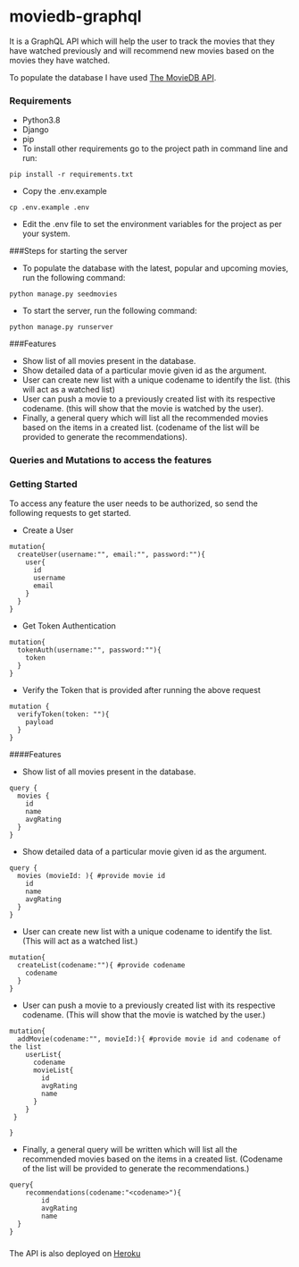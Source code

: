 # moviedb-graphql

It is a GraphQL API which will help the user to track the movies that they have watched previously and will recommend new movies based on the movies they have watched.

To populate the database I have used [The MovieDB API](https://developers.themoviedb.org/3/getting-started/introduction).



### Requirements
- Python3.8
- Django
- pip
- To install other requirements go to the project path in command line and run:
```shell script
pip install -r requirements.txt
```
- Copy the .env.example
```shell script
cp .env.example .env
```
- Edit the .env file to set the environment variables for the project as per your system.

###Steps for starting the server
- To populate the database with the latest, popular and upcoming movies, run the following command:
```
python manage.py seedmovies
```
- To start the server, run the following command:
```
python manage.py runserver
```

###Features
- Show list of all movies present in the database.
- Show detailed data of a particular movie given id as the argument.
- User can create new list with a unique codename to identify the list. (this will act as a watched list)
- User can push a movie to a previously created list with its respective codename. (this will show that the movie is watched by the user).
- Finally, a general query which will list all the recommended movies based on the items in a created list. (codename of the list will be provided to generate the recommendations).

### Queries and Mutations to access the features
### Getting Started
To access any feature the user needs to be authorized, so send the following requests to get started.
- Create a User
```
mutation{
  createUser(username:"", email:"", password:""){
    user{
      id
      username
      email
    }
  }
}
```

- Get Token Authentication
```
mutation{
  tokenAuth(username:"", password:""){
    token
  }
}
```

- Verify the Token that is provided after running the above request
```
mutation {
  verifyToken(token: ""){
    payload
  }
}
```

####Features
- Show list of all movies present in the database.
```
query {
  movies {
    id
    name
    avgRating
  }
}
```
- Show detailed data of a particular movie given id as the argument.
```
query {
  movies (movieId: ){ #provide movie id
    id
    name
    avgRating
  }
}
```
- User can create new list with a unique codename to identify the list. (This will act as a watched list.)
```
mutation{
  createList(codename:""){ #provide codename
    codename
  }
}
```
- User can push a movie to a previously created list with its respective codename. (This will show that the movie is watched by the user.)
```
mutation{
  addMovie(codename:"", movieId:){ #provide movie id and codename of the list
    userList{
      codename
      movieList{
        id
        avgRating
        name
      }
    }
 }
    
}

```
- Finally, a general query will be written which will list all the recommended movies based on the items in a created list. (Codename of the list will be provided to generate the recommendations.)
```
query{
    recommendations(codename:"<codename>"){
        id
        avgRating
        name
  }
}
```

###
The API is also deployed on [Heroku](https://moviedbgraphql.herokuapp.com/graphql)
